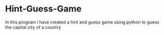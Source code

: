 # Hint-Guess-Game

In this program i have created a hint and guess game using python to guess the capital city of a country
